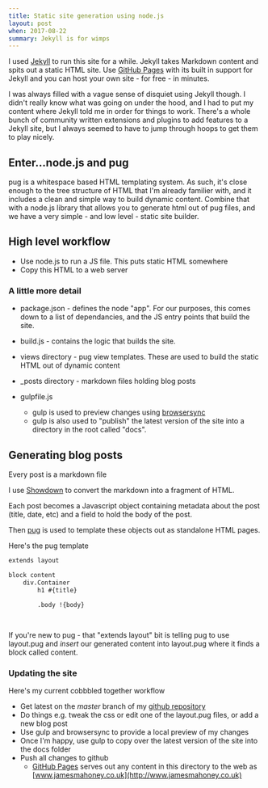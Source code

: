```yaml
---
title: Static site generation using node.js
layout: post
when: 2017-08-22
summary: Jekyll is for wimps
---
```


I used [Jekyll](https://jekyllrb.com/) to run this site for a while. Jekyll takes Markdown content and spits out a static HTML site. Use [GitHub Pages](https://pages.github.com/) with its built in support for Jekyll and you can host your own site - for free - in minutes. 

I was always filled with a vague sense of disquiet using Jekyll though. I didn't really know what was going on under the hood, and I had to put my content where Jekyll told me in order for things to work. There's a whole bunch of community written extensions and plugins to add features to a Jekyll site, but I always seemed to have to jump through hoops to get them to play nicely. 

## Enter...node.js and pug

pug is a whitespace based HTML templating system. As such, it's close enough to the tree structure of HTML that I'm already familier with, and it includes a clean and simple way to build dynamic content. Combine that with a node.js library that allows you to generate html out of pug files, and we have a very simple - and low level - static site builder. 

## High level workflow
 - Use node.js to run a JS file. This puts static HTML somewhere
 - Copy this HTML to a web server

### A little more detail
 - package.json - defines the node "app". For our purposes, this comes down to a list of dependancies, and the JS entry points that build the site.
 - build.js - contains the logic that builds the site. 
 - views directory - pug view templates. These are used to build the static HTML out of dynamic content   
 - _posts directory - markdown files holding blog posts
 - gulpfile.js

    - gulp is used to preview changes using [browsersync](https://www.browsersync.io/)
    - gulp is also used to "publish" the latest version of the site into a directory in the root called "docs". 

## Generating blog posts

Every post is a markdown file

I use [Showdown](https://www.npmjs.com/package/showdown) to convert the markdown into a fragment of HTML.

Each post becomes a Javascript object containing metadata about the post (title, date, etc) and a field to hold the body of the post. 

Then [pug](https://www.npmjs.com/package/pug) is used to template these objects out as standalone HTML pages. 

Here's the pug template

```html
extends layout

block content
    div.Container
        h1 #{title}
    
        .body !{body}

    
```

If you're new to pug - that "extends layout" bit is telling pug to use layout.pug and *insert* our generated content into layout.pug where it finds a block called content. 


### Updating the site

Here's my current cobbbled together workflow
 - Get latest on the *master* branch of my [github repository](https://github.com/mahoneyjames/jmweb)
 - Do things e.g. tweak the css or edit one of the layout.pug files, or add a new blog post 
 - Use gulp and browsersync to provide a local preview of my changes
 - Once I'm happy, use gulp to copy over the latest version of the site into the docs folder
 - Push all changes to github
    - [GitHub Pages](https://pages.github.com/) serves out any content in this directory to the web as [www.jamesmahoney.co.uk](http://www.jamesmahoney.co.uk)

